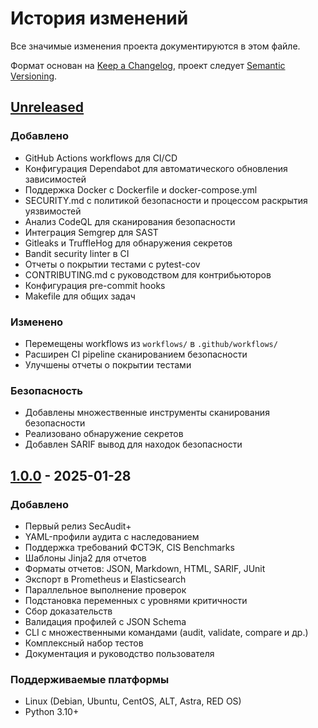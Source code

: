 # История изменений

Все значимые изменения проекта документируются в этом файле.

Формат основан на [Keep a Changelog](https://keepachangelog.com/en/1.0.0/),
проект следует [Semantic Versioning](https://semver.org/spec/v2.0.0.html).

## [Unreleased]

### Добавлено
- GitHub Actions workflows для CI/CD
- Конфигурация Dependabot для автоматического обновления зависимостей
- Поддержка Docker с Dockerfile и docker-compose.yml
- SECURITY.md с политикой безопасности и процессом раскрытия уязвимостей
- Анализ CodeQL для сканирования безопасности
- Интеграция Semgrep для SAST
- Gitleaks и TruffleHog для обнаружения секретов
- Bandit security linter в CI
- Отчеты о покрытии тестами с pytest-cov
- CONTRIBUTING.md с руководством для контрибьюторов
- Конфигурация pre-commit hooks
- Makefile для общих задач

### Изменено
- Перемещены workflows из `workflows/` в `.github/workflows/`
- Расширен CI pipeline сканированием безопасности
- Улучшены отчеты о покрытии тестами

### Безопасность
- Добавлены множественные инструменты сканирования безопасности
- Реализовано обнаружение секретов
- Добавлен SARIF вывод для находок безопасности

## [1.0.0] - 2025-01-28

### Добавлено
- Первый релиз SecAudit+
- YAML-профили аудита с наследованием
- Поддержка требований ФСТЭК, CIS Benchmarks
- Шаблоны Jinja2 для отчетов
- Форматы отчетов: JSON, Markdown, HTML, SARIF, JUnit
- Экспорт в Prometheus и Elasticsearch
- Параллельное выполнение проверок
- Подстановка переменных с уровнями критичности
- Сбор доказательств
- Валидация профилей с JSON Schema
- CLI с множественными командами (audit, validate, compare и др.)
- Комплексный набор тестов
- Документация и руководство пользователя

### Поддерживаемые платформы
- Linux (Debian, Ubuntu, CentOS, ALT, Astra, RED OS)
- Python 3.10+

[Unreleased]: https://github.com/alexbergh/secaudit-core/compare/v1.0.0...HEAD
[1.0.0]: https://github.com/alexbergh/secaudit-core/releases/tag/v1.0.0
